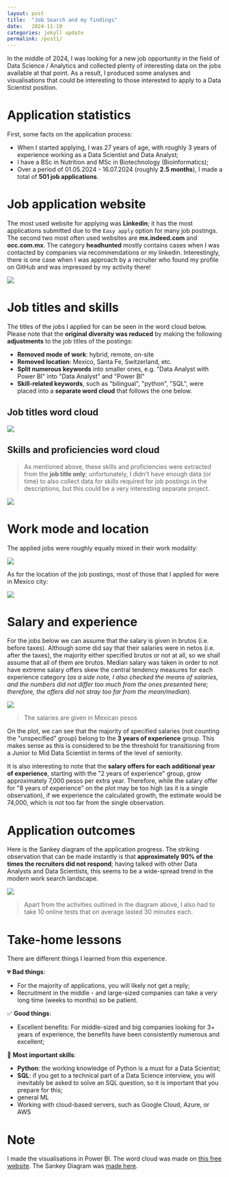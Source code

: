 ```yaml
---
layout: post
title:  "Job Search and my findings"
date:   2024-11-10 
categories: jekyll update
permalink: /post1/
---
```


In the middle of 2024, I was looking for a new job opportunity in the field of Data Science / Analytics and collected plenty of interesting data on the jobs available at that point. As a result, I produced some analyses and visualisations that could be interesting to those interested to apply to a Data Scientist position.

# Application statistics

First, some facts on the application process:
- When I started applying, I was 27 years of age, with roughly 3 years of experience working as a Data Scientist and Data Analyst;
- I have a BSc in Nutrition and MSc in Biotechnology (Bioinformatics);
- Over a period of 01.05.2024 - 16.07.2024 (roughly **2.5 months**), I made a total of **501 job applications**.

# Job application website

The most used website for applying was **Linkedin**; it has the most applications submitted due to the `Easy apply` option for many job postings. The second two most often used websites are **mx.indeed.com** and **occ.com.mx**. The category **headhunted** mostly contains cases when I was contacted by companies via recommendations or my linkedin. Interestingly, there is one case when I was approach by a recruiter who found my profile on GitHub and was impressed by my activity there!  

<!-- <img src="{{ site.url }}/images/241110_job_search/241110_job-application-source.png" width=700 style="display: block; margin: 0 auto"> -->

<!-- <img src="/images/241110_job_search/241110_job-application-source.png" width=700 style="display: block; margin: 0 auto"> -->

<img src="/images/241110_job_search/241110_job-application-source.png">

<!-- ![](/images/241110_job_search/241110_job-application-source.png) -->

<!-- ![Replica logo]({{ '/images/241110_job_search/241110_job-application-source.png' | relative_url }}) -->

<!-- ![image](/images/241110_job_search/241110_job-application-source.png) -->

<!-- ![alt text]({{ site.url }}/assets/images/job-application-source.png) -->

# Job titles and skills

The titles of the jobs I applied for can be seen in the word cloud below. Please note that the **original diversity was reduced** by making the following **adjustments** to the job titles of the postings:
- **Removed mode of work**: hybrid, remote, on-site
- **Removed location**: Mexico, Santa Fe, Switzerland, etc.
- **Split numerous keywords** into smaller ones, e.g. "Data Analyst with Power BI" into "Data Analyst" and "Power BI"
- **Skill-related keywords**, such as "bilingual", "python", "SQL", were placed into a **separate word cloud** that follows the one below.

## Job titles word cloud

<img src="/images/241110_job_search/word-cloud-1.png">

## Skills and proficiencies word cloud 

> As mentioned above, these skills and proficiencies were extracted from the **job title only**; unfortunately, I didn't have enough data (or time) to also collect data for skills required for job postings in the descriptions, but this could be a very interesting separate project. 

<img src="/images/241110_job_search/word-cloud-2.png" style="display: block; margin: 0 auto">

# Work mode and location

The applied jobs were roughly equally mixed in their work modality:

<img src="/images/241110_job_search/work-mode.png" style="display: block; margin: 0 auto">

As for the location of the job postings, most of those that I applied for were in Mexico city:

<img src="/images/241110_job_search/job-location.png" style="display: block; margin: 0 auto">

# Salary and experience

For the jobs below we can assume that the salary is given in brutos (i.e. before taxes). Although some did say that their salaries were in netos (i.e. after the taxes), the majority either specified brutos or not at all, so we shall assume that all of them are brutos. Median salary was taken in order to not have extreme salary offers skew the central tendency measures for each experience category (*as a side note, I also checked the means of salaries, and the numbers did not differ too much from the ones presented here; therefore, the offers did not stray too far from the mean/median*). 

<img src="/images/241110_job_search/salary-experience.png" style="display: block; margin: 0 auto">

> The salaries are given in Mexican pesos

On the plot, we can see that the majority of specified salaries (not counting the "unspecified" group) belong to the **3 years of experience** group. This makes sense as this is considered to be the threshold for transitioning from a Junior to Mid Data Scientist in terms of the level of seniority. 

It is also interesting to note that the **salary offers for each additional year of experience**, starting with the "2 years of experience" group, grow approximately 7,000 pesos per extra year. Therefore, while the salary offer for "8 years of experience" on the plot may be too high (as it is a single observation), if we experience the calculated growth, the estimate would be 74,000, which is not too far from the single observation. 

# Application outcomes

Here is the Sankey diagram of the application progress. The striking observation that can be made instantly is that **approximately 90% of the times the recruiters did not respond**; having talked with other Data Analysts and Data Scientists, this seems to be a wide-spread trend in the modern work search landscape. 

<img src="/images/241110_job_search/sankey.png" style="display: block; margin: 0 auto">

> Apart from the activities outlined in the diagram above, I also had to take 10 online tests that on average lasted 30 minutes each.

# Take-home lessons

There are different things I learned from this experience. 

💔 **Bad things**:
- For the majority of applications, you will likely not get a reply;
- Recruitment in the middle - and large-sized companies can take a very long time (weeks to months) so be patient.

✅ **Good things**:
- Excellent benefits: For middle-sized and big companies looking for 3+ years of experience, the benefits have been consistently numerous and excellent; 

🧠 **Most important skills**: 
- **Python**: the working knowledge of Python is a must for a Data Scientist;
- **SQL**: if you get to a technical part of a Data Science interview, you will inevitably be asked to solve an SQL question, so it is important that you prepare for this;
- general ML
- Working with cloud-based servers, such as Google Cloud, Azure, or AWS

# Note

I made the visualisations in Power BI. The word cloud was made on [this free website](https://worditout.com/word-cloud/create). The Sankey Diagram was [made here](https://sankeymatic.com/build/). 

